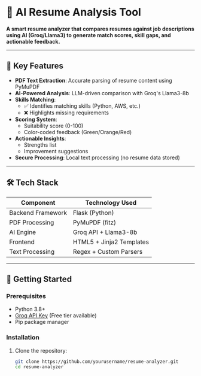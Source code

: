 # 📄 AI Resume Analysis Tool

**A smart resume analyzer that compares resumes against job descriptions using AI (Groq/Llama3) to generate match scores, skill gaps, and actionable feedback.**

---

## 🌟 Key Features

- **PDF Text Extraction**: Accurate parsing of resume content using PyMuPDF
- **AI-Powered Analysis**: LLM-driven comparison with Groq's Llama3-8b
- **Skills Matching**: 
  - ✅ Identifies matching skills (Python, AWS, etc.)
  - ❌ Highlights missing requirements
- **Scoring System**:
  - Suitability score (0-100)
  - Color-coded feedback (Green/Orange/Red)
- **Actionable Insights**:
  - Strengths list
  - Improvement suggestions
- **Secure Processing**: Local text processing (no resume data stored)

---

## 🛠️ Tech Stack

| Component          | Technology Used          |
|--------------------|--------------------------|
| Backend Framework  | Flask (Python)           |
| PDF Processing     | PyMuPDF (fitz)           |
| AI Engine          | Groq API + Llama3-8b     |
| Frontend           | HTML5 + Jinja2 Templates |
| Text Processing    | Regex + Custom Parsers   |

---

## 🚀 Getting Started

### Prerequisites
- Python 3.8+
- [Groq API Key](https://console.groq.com/keys) (Free tier available)
- Pip package manager

### Installation

1. Clone the repository:
   ```bash
   git clone https://github.com/yourusername/resume-analyzer.git
   cd resume-analyzer